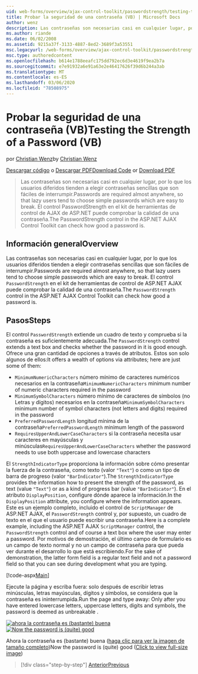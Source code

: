 ```yaml
---
uid: web-forms/overview/ajax-control-toolkit/passwordstrength/testing-the-strength-of-a-password-vb
title: Probar la seguridad de una contraseña (VB) | Microsoft Docs
author: wenz
description: Las contraseñas son necesarias casi en cualquier lugar, por lo que los usuarios diferidos tienden a elegir contraseñas sencillas que son fáciles de interrumpir. Control PasswordStrength en el ASP. N...
ms.author: riande
ms.date: 06/02/2008
ms.assetid: 9215a37f-3133-4887-8ed2-3689f3a53551
msc.legacyurl: /web-forms/overview/ajax-control-toolkit/passwordstrength/testing-the-strength-of-a-password-vb
msc.type: authoredcontent
ms.openlocfilehash: b614e1788eeafc175dd792ec6d3e4619f9ea2b7a
ms.sourcegitcommit: e7e91932a6e91a63e2e46417626f39d6b244a3ab
ms.translationtype: MT
ms.contentlocale: es-ES
ms.lasthandoff: 03/06/2020
ms.locfileid: "78508975"
---
```

# <a name="testing-the-strength-of-a-password-vb"></a><span data-ttu-id="29bb3-104">Probar la seguridad de una contraseña (VB)</span><span class="sxs-lookup"><span data-stu-id="29bb3-104">Testing the Strength of a Password (VB)</span></span>

<span data-ttu-id="29bb3-105">por [Christian Wenz](https://github.com/wenz)</span><span class="sxs-lookup"><span data-stu-id="29bb3-105">by [Christian Wenz](https://github.com/wenz)</span></span>

<span data-ttu-id="29bb3-106">[Descargar código](https://download.microsoft.com/download/9/3/f/93f8daea-bebd-4821-833b-95205389c7d0/PasswordStrength0.vb.zip) o [Descargar PDF](https://download.microsoft.com/download/2/d/c/2dc10e34-6983-41d4-9c08-f78f5387d32b/passwordstrength0VB.pdf)</span><span class="sxs-lookup"><span data-stu-id="29bb3-106">[Download Code](https://download.microsoft.com/download/9/3/f/93f8daea-bebd-4821-833b-95205389c7d0/PasswordStrength0.vb.zip) or [Download PDF](https://download.microsoft.com/download/2/d/c/2dc10e34-6983-41d4-9c08-f78f5387d32b/passwordstrength0VB.pdf)</span></span>

> <span data-ttu-id="29bb3-107">Las contraseñas son necesarias casi en cualquier lugar, por lo que los usuarios diferidos tienden a elegir contraseñas sencillas que son fáciles de interrumpir.</span><span class="sxs-lookup"><span data-stu-id="29bb3-107">Passwords are required almost anywhere, so that lazy users tend to choose simple passwords which are easy to break.</span></span> <span data-ttu-id="29bb3-108">El control PasswordStrength en el kit de herramientas de control de AJAX de ASP.NET puede comprobar la calidad de una contraseña.</span><span class="sxs-lookup"><span data-stu-id="29bb3-108">The PasswordStrength control in the ASP.NET AJAX Control Toolkit can check how good a password is.</span></span>

## <a name="overview"></a><span data-ttu-id="29bb3-109">Información general</span><span class="sxs-lookup"><span data-stu-id="29bb3-109">Overview</span></span>

<span data-ttu-id="29bb3-110">Las contraseñas son necesarias casi en cualquier lugar, por lo que los usuarios diferidos tienden a elegir contraseñas sencillas que son fáciles de interrumpir.</span><span class="sxs-lookup"><span data-stu-id="29bb3-110">Passwords are required almost anywhere, so that lazy users tend to choose simple passwords which are easy to break.</span></span> <span data-ttu-id="29bb3-111">El control `PasswordStrength` en el kit de herramientas de control de ASP.NET AJAX puede comprobar la calidad de una contraseña.</span><span class="sxs-lookup"><span data-stu-id="29bb3-111">The `PasswordStrength` control in the ASP.NET AJAX Control Toolkit can check how good a password is.</span></span>

## <a name="steps"></a><span data-ttu-id="29bb3-112">Pasos</span><span class="sxs-lookup"><span data-stu-id="29bb3-112">Steps</span></span>

<span data-ttu-id="29bb3-113">El control `PasswordStrength` extiende un cuadro de texto y comprueba si la contraseña es suficientemente adecuada.</span><span class="sxs-lookup"><span data-stu-id="29bb3-113">The `PasswordStrength` control extends a text box and checks whether the password in it is good enough.</span></span> <span data-ttu-id="29bb3-114">Ofrece una gran cantidad de opciones a través de atributos. Estos son solo algunos de ellos:</span><span class="sxs-lookup"><span data-stu-id="29bb3-114">It offers a wealth of options via attributes; here are just some of them:</span></span>

- <span data-ttu-id="29bb3-115">`MinimumNumericCharacters` número mínimo de caracteres numéricos necesarios en la contraseña</span><span class="sxs-lookup"><span data-stu-id="29bb3-115">`MinimumNumericCharacters` minimum number of numeric characters required in the password</span></span>
- <span data-ttu-id="29bb3-116">`MinimumSymbolCharacters` número mínimo de caracteres de símbolos (no Letras y dígitos) necesarios en la contraseña</span><span class="sxs-lookup"><span data-stu-id="29bb3-116">`MinimumSymbolCharacters` minimum number of symbol characters (not letters and digits) required in the password</span></span>
- <span data-ttu-id="29bb3-117">`PreferredPasswordLength` longitud mínima de la contraseña</span><span class="sxs-lookup"><span data-stu-id="29bb3-117">`PreferredPasswordLength` minimum length of the password</span></span>
- <span data-ttu-id="29bb3-118">`RequiresUpperAndLowerCaseCharacters` si la contraseña necesita usar caracteres en mayúsculas y minúsculas</span><span class="sxs-lookup"><span data-stu-id="29bb3-118">`RequiresUpperAndLowerCaseCharacters` whether the password needs to use both uppercase and lowercase characters</span></span>

<span data-ttu-id="29bb3-119">El `StrengthIndicatorType` proporciona la información sobre cómo presentar la fuerza de la contraseña, como texto (valor `"Text"`) o como un tipo de barra de progreso (valor `"BarIndicator"`).</span><span class="sxs-lookup"><span data-stu-id="29bb3-119">The `StrengthIndicatorType` provides the information how to present the strength of the password, as text (value `"Text"`) or as a kind of progress bar (value `"BarIndicator"`).</span></span> <span data-ttu-id="29bb3-120">En el atributo `DisplayPosition`, configure dónde aparece la información.</span><span class="sxs-lookup"><span data-stu-id="29bb3-120">In the `DisplayPosition` attribute, you configure where the information appears.</span></span> <span data-ttu-id="29bb3-121">Este es un ejemplo completo, incluido el control de `ScriptManager` de ASP.NET AJAX, el `PasswordStrength` control y, por supuesto, un cuadro de texto en el que el usuario puede escribir una contraseña.</span><span class="sxs-lookup"><span data-stu-id="29bb3-121">Here is a complete example, including the ASP.NET AJAX `ScriptManager` control, the `PasswordStrength` control and of course a text box where the user may enter a password.</span></span> <span data-ttu-id="29bb3-122">Por motivos de demostración, el último campo de formulario es un campo de texto normal y no un campo de contraseña para que pueda ver durante el desarrollo lo que está escribiendo.</span><span class="sxs-lookup"><span data-stu-id="29bb3-122">For the sake of demonstration, the latter form field is a regular text field and not a password field so that you can see during development what you are typing.</span></span>

[!code-aspx[Main](testing-the-strength-of-a-password-vb/samples/sample1.aspx)]

<span data-ttu-id="29bb3-123">Ejecute la página y escriba fuera: solo después de escribir letras minúsculas, letras mayúsculas, dígitos y símbolos, se considera que la contraseña es ininterrumpida.</span><span class="sxs-lookup"><span data-stu-id="29bb3-123">Run the page and type away: Only after you have entered lowercase letters, uppercase letters, digits and symbols, the password is deemed as unbreakable .</span></span>

<span data-ttu-id="29bb3-124">[![ahora la contraseña es (bastante) buena](testing-the-strength-of-a-password-vb/_static/image2.png)](testing-the-strength-of-a-password-vb/_static/image1.png)</span><span class="sxs-lookup"><span data-stu-id="29bb3-124">[![Now the password is (quite) good](testing-the-strength-of-a-password-vb/_static/image2.png)](testing-the-strength-of-a-password-vb/_static/image1.png)</span></span>

<span data-ttu-id="29bb3-125">Ahora la contraseña es (bastante) buena ([haga clic para ver la imagen de tamaño completo](testing-the-strength-of-a-password-vb/_static/image3.png))</span><span class="sxs-lookup"><span data-stu-id="29bb3-125">Now the password is (quite) good ([Click to view full-size image](testing-the-strength-of-a-password-vb/_static/image3.png))</span></span>

> [!div class="step-by-step"]
> [<span data-ttu-id="29bb3-126">Anterior</span><span class="sxs-lookup"><span data-stu-id="29bb3-126">Previous</span></span>](testing-the-strength-of-a-password-cs.md)
